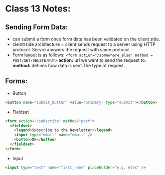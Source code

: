 # Class 13 Notes:

## Sending Form Data:

- can submit a form once form data has been validated on the client side.
- cleint/side architecture = client sends request to a server using HTTP protocol. Servre answers the request with same protocol
- Form layout is as follows:
  `<form action="/somewhere_else" method = POST/GET/DELETE/PUT>`
  **action:** url we want to send the request to.
  **method:** defines how data is sent.The type of request.

## Forms:

- Button

```html
<button name="submit_button" value="primary" type="submit"></button>
```

- Fieldset

```html
<form action="/subscribe" method="post">
  <fieldset>
    <legend>Subscribe to the Newsletter</legend>
    <input type="email" name="email" />
    <button>Ok</button>
  </fieldset>
</form>
```

- Input

```html
<input type="text" name="first_name" placeholder="e.g. Alex" />
```
